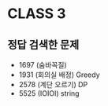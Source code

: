 # CLASS 3

## 정답 검색한 문제

-   1697 (숨바꼭질)
-   1931 (회의실 배정) Greedy
-   2578 (계단 오르기) DP
-   5525 (IOIOI) string

